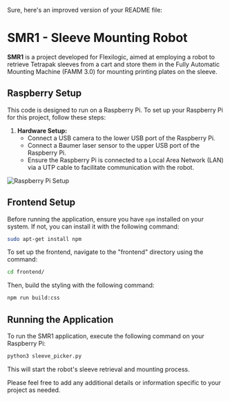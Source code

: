 Sure, here's an improved version of your README file:

# SMR1 - Sleeve Mounting Robot

**SMR1** is a project developed for Flexilogic, aimed at employing a robot to retrieve Tetrapak sleeves from a cart and store them in the Fully Automatic Mounting Machine (FAMM 3.0) for mounting printing plates on the sleeve.

## Raspberry Setup

This code is designed to run on a Raspberry Pi. To set up your Raspberry Pi for this project, follow these steps:

1. **Hardware Setup:**
   - Connect a USB camera to the lower USB port of the Raspberry Pi.
   - Connect a Baumer laser sensor to the upper USB port of the Raspberry Pi.
   - Ensure the Raspberry Pi is connected to a Local Area Network (LAN) via a UTP cable to facilitate communication with the robot.

![Raspberry Pi Setup](https://github.com/DanielPaans/SMR1/assets/62547903/45953502-6eb6-4a91-8348-f84fd5e4c96c)

## Frontend Setup

Before running the application, ensure you have `npm` installed on your system. If not, you can install it with the following command:

```bash
sudo apt-get install npm
```

To set up the frontend, navigate to the "frontend" directory using the command:

```bash
cd frontend/
```

Then, build the styling with the following command:

```bash
npm run build:css
```

## Running the Application

To run the SMR1 application, execute the following command on your Raspberry Pi:

```bash
python3 sleeve_picker.py
```

This will start the robot's sleeve retrieval and mounting process.

Please feel free to add any additional details or information specific to your project as needed.
